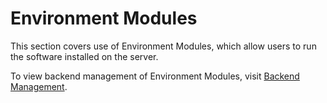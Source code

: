 # Environment Modules

This section covers use of Environment Modules, which allow users to run the software installed on the server.

To view backend management of Environment Modules, visit [Backend Management](/backend_management/README.md).